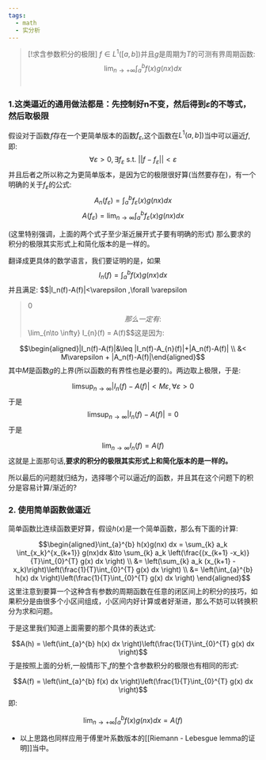 ```yaml
---
tags:
  - math
  - 实分析
---
```


> [!求含参数积分的极限]
> $f \in L^{1}([a,b])$并且$g$是周期为$T$的可测有界周期函数: $$\lim_{n
> \to +\infty}\int_{a}^{b} f(x)g(nx) dx $$ 

### 1.这类逼近的通用做法都是：先控制好n不变，然后得到$\varepsilon$的不等式，然后取极限

假设对于函数 $f$存在一个更简单版本的函数$f_{\varepsilon}$,这个函数在$L^{1}(a,b])$当中可以逼近$f$,即:
$$\forall \varepsilon >0,\exists f_{\varepsilon } \text{ s.t. }
||f-f_{\varepsilon}||<\varepsilon$$并且后者之所以称之为更简单版本，是因为它的极限很好算(当然要存在)，有一个明确的关于$f_{\varepsilon}$的公式:
$$A_n(f_{\varepsilon})=\int_{a}^{b} f_{\varepsilon}(x)g(nx)
dx$$
$$A(f_{\varepsilon})=\lim_{n\to \infty}\int_{a}^{b}
f_{\varepsilon}(x)g(nx) dx$$

(这里特别强调，上面的两个式子至少渐近展开式子要有明确的形式)
那么要求的积分的极限其实形式上和简化版本的是一样的。

翻译成更具体的数学语言，我们要证明的是，如果$$I_n(f)=\int_{a}^{b} f(x)g(nx)
dx$$并且满足:
$$|I_n(f)-A(f)|<\varepsilon ,\forall \varepsilon
>0$$那么一定有:
$$\lim_{n\to \infty} I_{n}(f) = A(f)$$这是因为:

$$\begin{aligned}|I_n(f)-A(f)|&\leq
|I_n(f)-A_{n}(f)|+|A_n(f)-A(f)| \\ &< M\varepsilon +
|A_n(f)-A(f)|\end{aligned}$$其中$M$是函数$g$的上界(所以函数的有界性也是必要的)。两边取上极限，于是:

$$\limsup_{n\to \infty}|I_n(f)-A(f)|<M\varepsilon ,\forall
\varepsilon >0$$于是
$$\limsup_{n\to \infty}|I_n(f)-A(f)| = 0$$于是

$$\lim_{n\to
\infty}I_n(f)=A(f)$$这就是上面那句话,**要求的积分的极限其实形式上和简化版本的是一样的。**

所以最后的问题就归结为，选择哪个可以逼近$f$的函数，并且其在这个问题下的积分是容易计算/渐近的?

### 2. 使用简单函数做逼近
简单函数比连续函数更好算，假设$h(x)$是一个简单函数，那么有下面的计算:

$$\begin{aligned}\int_{a}^{b} h(x)g(nx) dx = \sum_{k} a_k
\int_{x_k}^{x_{k+1}} g(nx)dx &\to \sum_{k} a_k
\left(\frac{(x_{k+1} -x_k)}{T}\int_{0}^{T} g(x) dx \right) \\
&= \left(\sum_{k} a_k (x_{k+1}
-x_k)\right)\left(\frac{1}{T}\int_{0}^{T} g(x) dx \right) \\ &=
\left(\int_{a}^{b} h(x) dx
\right)\left(\frac{1}{T}\int_{0}^{T} g(x) dx \right)
\end{aligned}$$
这里注意到要算一个这种含有参数的周期函数在任意的闭区间上的积分的技巧，如果积分是由很多个小区间组成，小区间内好计算或者好渐进，那么不妨可以转换积分为求和问题。

于是这里我们知道上面需要的那个具体的表达式:

$$A(h) = \left(\int_{a}^{b} h(x) dx
\right)\left(\frac{1}{T}\int_{0}^{T} g(x) dx
\right)$$于是按照上面的分析,一般情形下,$f$的整个含参数积分的极限也有相同的形式:

$$A(f) = \left(\int_{a}^{b} f(x) dx
\right)\left(\frac{1}{T}\int_{0}^{T} g(x) dx \right)$$即:

$$\lim_{n \to +\infty}\int_{a}^{b} f(x)g(nx) dx = A(f)$$

* 以上思路也同样应用于傅里叶系数版本的[[Riemann - Lebesgue lemma的证明]]当中。



